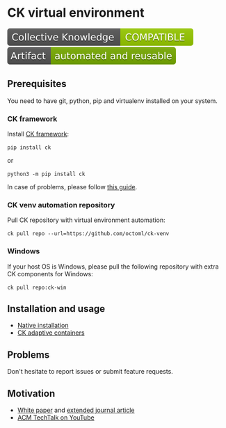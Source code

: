 # CK virtual environment

[![compatibility](https://github.com/ctuning/ck-guide-images/blob/master/ck-compatible.svg)](https://github.com/ctuning/ck)
[![automation](https://github.com/ctuning/ck-guide-images/blob/master/ck-artifact-automated-and-reusable.svg)](https://youtu.be/7zpeIVwICa4)

## Prerequisites

You need to have git, python, pip and virtualenv installed on your system.

### CK framework

Install [CK framework](https://github.com/ctuning/ck):
```
pip install ck
```
or
```
python3 -m pip install ck
```

In case of problems, please follow [this guide](https://ck.readthedocs.io/en/latest/src/installation.html).

### CK venv automation repository

Pull CK repository with virtual environment automation:
```
ck pull repo --url=https://github.com/octoml/ck-venv
```

### Windows
If your host OS is Windows, please pull the following repository 
with extra CK components for Windows:
```
ck pull repo:ck-win
```

## Installation and usage

* [Native installation](README.native.md)
* [CK adaptive containers](README.docker.md)

## Problems

Don't hesitate to report issues or submit feature requests.

## Motivation

* [White paper](https://arxiv.org/pdf/2006.07161.pdf) and [extended journal article](https://arxiv.org/pdf/2011.01149.pdf)
* [ACM TechTalk on YouTube](https://www.youtube.com/watch?=7zpeIVwICa4)
